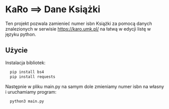 
# KaRo ==> Dane Książki

Ten projekt pozwala zamienieć numer isbn Książki za pomocą danych znalezionych w serwisie https://karo.umk.pl/ na łatwą w edycji listę w języku python. 

## Użycie

Instalacja bibliotek:

```bash
  pip install bs4
  pip install requests
```

Następnie w pliku main.py na samym dole zmieniamy numer isbn na własny i uruchamiamy program:
```bash
  python3 main.py
```
